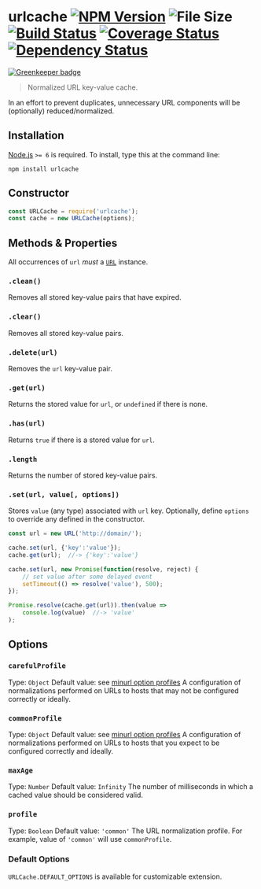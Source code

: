 # urlcache [![NPM Version][npm-image]][npm-url] ![File Size][filesize-image] [![Build Status][travis-image]][travis-url] [![Coverage Status][coveralls-image]][coveralls-url] [![Dependency Status][david-image]][david-url]

[![Greenkeeper badge](https://badges.greenkeeper.io/stevenvachon/urlcache.svg)](https://greenkeeper.io/)

> Normalized URL key-value cache.


In an effort to prevent duplicates, unnecessary URL components will be (optionally) reduced/normalized.


## Installation

[Node.js](http://nodejs.org/) `>= 6` is required. To install, type this at the command line:
```shell
npm install urlcache
```


## Constructor
```js
const URLCache = require('urlcache');
const cache = new URLCache(options);
```


## Methods & Properties

All occurrences of `url` *must* a [`URL`](https://developer.mozilla.org/en/docs/Web/API/URL/) instance.

### `.clean()`
Removes all stored key-value pairs that have expired.

### `.clear()`
Removes all stored key-value pairs.

### `.delete(url)`
Removes the `url` key-value pair.

### `.get(url)`
Returns the stored value for `url`, or `undefined` if there is none.

### `.has(url)`
Returns `true` if there is a stored value for `url`.

### `.length`
Returns the number of stored key-value pairs.

### `.set(url, value[, options])`
Stores `value` (any type) associated with `url` key. Optionally, define `options` to override any defined in the constructor.
```js
const url = new URL('http://domain/');

cache.set(url, {'key':'value'});
cache.get(url);  //-> {'key':'value'}

cache.set(url, new Promise(function(resolve, reject) {
    // set value after some delayed event
    setTimeout(() => resolve('value'), 500);
});

Promise.resolve(cache.get(url)).then(value =>
    console.log(value)  //-> 'value'
);
```


## Options

### `carefulProfile`
Type: `Object`
Default value: see [minurl option profiles](https://npmjs.com/minurl#option-profiles)
A configuration of normalizations performed on URLs to hosts that may not be configured correctly or ideally.

### `commonProfile`
Type: `Object`
Default value: see [minurl option profiles](https://npmjs.com/minurl#option-profiles)
A configuration of normalizations performed on URLs to hosts that you expect to be configured correctly and ideally.

### `maxAge`
Type: `Number`
Default value: `Infinity`
The number of milliseconds in which a cached value should be considered valid.

### `profile`
Type: `Boolean`
Default value: `'common'`
The URL normalization profile. For example, value of `'common'` will use `commonProfile`.

### Default Options
`URLCache.DEFAULT_OPTIONS` is available for customizable extension.


[npm-image]: https://img.shields.io/npm/v/urlcache.svg
[npm-url]: https://npmjs.org/package/urlcache
[filesize-image]: https://img.shields.io/badge/size-2.9kB%20gzipped-blue.svg
[travis-image]: https://img.shields.io/travis/stevenvachon/urlcache.svg
[travis-url]: https://travis-ci.org/stevenvachon/urlcache
[coveralls-image]: https://img.shields.io/coveralls/stevenvachon/urlcache.svg
[coveralls-url]: https://coveralls.io/github/stevenvachon/urlcache
[david-image]: https://img.shields.io/david/stevenvachon/urlcache.svg
[david-url]: https://david-dm.org/stevenvachon/urlcache
